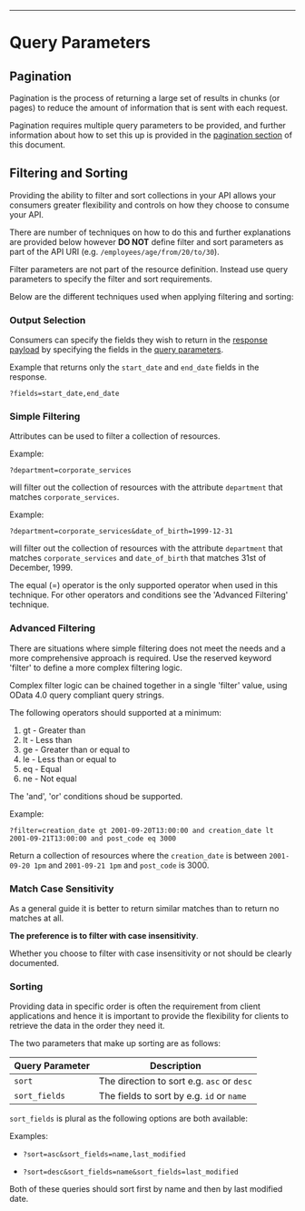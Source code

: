 ______________________________________________________________________________
# Query Parameters

## Pagination

Pagination is the process of returning a large set of results in chunks (or pages) to reduce the amount of information that is sent with each request.

Pagination requires multiple query parameters to be provided, and further information about how to set this up is provided in the [pagination section](pagination.html#query-parameters) of this document.

## Filtering and Sorting

Providing the ability to filter and sort collections in your API allows your consumers greater flexibility and controls on how they choose to consume your API. 

There are number of techniques on how to do this and further explanations are provided below however **DO NOT** define filter and sort parameters as part of the API URI (e.g. `/employees/age/from/20/to/30`). 

Filter parameters are not part of the resource definition. Instead use query parameters to specify the filter and sort requirements.

Below are the different techniques used when applying filtering and sorting:

### Output Selection

Consumers can specify the fields they wish to return in the [response payload](api-response.html#response-payload) by specifying the fields in the [query parameters](pagination.html#query-parameters).

Example that returns only the `start_date` and `end_date` fields in the response.

```
?fields=start_date,end_date
```

### Simple Filtering

Attributes can be used to filter a collection of resources.

Example:

```
?department=corporate_services
```

will filter out the collection of resources with the attribute `department` that matches `corporate_services`.

Example:

```
?department=corporate_services&date_of_birth=1999-12-31
```

will filter out the collection of resources with the attribute `department` that matches `corporate_services` and `date_of_birth` that matches 31st of December, 1999.

The equal (=) operator is the only supported operator when used in this technique. For other operators and conditions see the 'Advanced Filtering' technique.

### Advanced Filtering

There are situations where simple filtering does not meet the needs and a more comprehensive approach is required. Use the reserved keyword 'filter' to define a more complex filtering logic.

Complex filter logic can be chained together in a single 'filter' value, using OData 4.0 query compliant query strings.

The following operators should supported at a minimum:

  1. gt - Greater than
  2. lt - Less than
  3. ge - Greater than or equal to
  5. le - Less than or equal to
  7. eq - Equal
  8. ne - Not equal

The 'and', 'or' conditions shoud be supported.

Example:

```
?filter=creation_date gt 2001-09-20T13:00:00 and creation_date lt 2001-09-21T13:00:00 and post_code eq 3000
```

Return a collection of resources where the `creation_date` is between `2001-09-20 1pm` and `2001-09-21 1pm` and `post_code` is 3000.

### Match Case Sensitivity

As a general guide it is better to return similar matches than to return no matches at all.

**The preference is to filter with case insensitivity**.

Whether you choose to filter with case insensitivity or not should be clearly documented.

### Sorting

Providing data in specific order is often the requirement from client applications and hence it is important to provide the flexibility for clients to retrieve the data in the order they need it.

The two parameters that make up sorting are as follows:

| Query Parameter | Description |
| --- | --- |
| `sort` | The direction to sort e.g. `asc` or `desc` |
| `sort_fields` | The fields to sort by e.g. `id` or `name` |

`sort_fields` is plural as the following options are both available:

Examples:

- `?sort=asc&sort_fields=name,last_modified`

- `?sort=desc&sort_fields=name&sort_fields=last_modified`

Both of these queries should sort first by name and then by last modified date.
